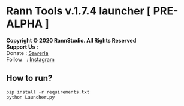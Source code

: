 # Rann Tools v.1.7.4 launcher [ PRE-ALPHA ]
**Copyright &copy; 2020 RannStudio. All Rights Reserved**\
**Support Us :**\
Donate : [Saweria](https://saweria.co/rannX "Donate")\
Follow&nbsp;&nbsp; : [Instagram](https://instagram.com/fikran2906 "Follow")

## How to run?
```
pip install -r requirements.txt
python Launcher.py
```

